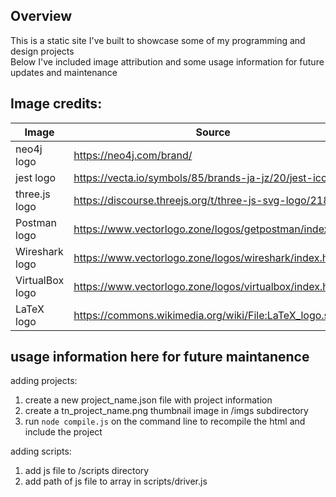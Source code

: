 ## Overview

This is a static site I've built to showcase some of my programming and design projects  
Below I've included image attribution and some usage information for future updates and maintenance  

## Image credits:

|Image                   |   Source                                                      |
|------------------------|---------------------------------------------------------------|
|   neo4j logo           |   https://neo4j.com/brand/                                    |
|   jest logo            |   https://vecta.io/symbols/85/brands-ja-jz/20/jest-icon       |
|   three.js logo        |   https://discourse.threejs.org/t/three-js-svg-logo/21835     |
|   Postman logo         |   https://www.vectorlogo.zone/logos/getpostman/index.html     |
|   Wireshark logo       |   https://www.vectorlogo.zone/logos/wireshark/index.html      |
|   VirtualBox logo      |   https://www.vectorlogo.zone/logos/virtualbox/index.html     |
|   LaTeX logo           |   https://commons.wikimedia.org/wiki/File:LaTeX_logo.svg      |


## usage information here for future maintanence

adding projects:
1. create a new project_name.json file with project information
2. create a tn_project_name.png thumbnail image in /imgs subdirectory
3. run `node compile.js` on the command line to recompile the html and include the project

adding scripts:
1. add js file to /scripts directory
2. add path of js file to array in scripts/driver.js 